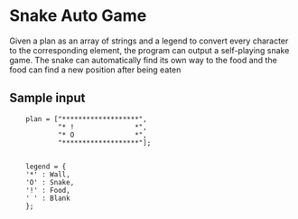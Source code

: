 # Snake Auto Game
Given a plan as an array of strings and a legend to convert every character to the corresponding element, the program can output a self-playing snake game. The snake can automatically find its own way to the food and the food can find a new position after being eaten

## Sample input
`````
    plan = ["*******************",
            "* !               *",
            "* O               *",
            "*******************"];
    
    
    legend = {
    '*' : Wall,
    'O' : Snake,
    '!' : Food,
    ' ' : Blank
    };
``````
